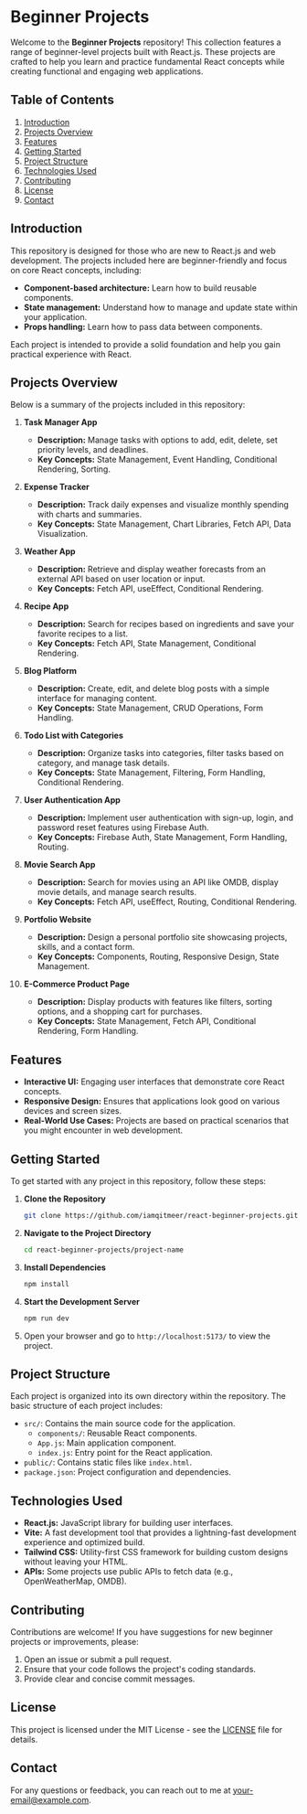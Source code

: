 # Beginner Projects

Welcome to the **Beginner Projects** repository! This collection features a range of beginner-level projects built with React.js. These projects are crafted to help you learn and practice fundamental React concepts while creating functional and engaging web applications.

## Table of Contents

1. [Introduction](#introduction)
2. [Projects Overview](#projects-overview)
3. [Features](#features)
4. [Getting Started](#getting-started)
5. [Project Structure](#project-structure)
6. [Technologies Used](#technologies-used)
7. [Contributing](#contributing)
8. [License](#license)
9. [Contact](#contact)

## Introduction

This repository is designed for those who are new to React.js and web development. The projects included here are beginner-friendly and focus on core React concepts, including:

- **Component-based architecture:** Learn how to build reusable components.
- **State management:** Understand how to manage and update state within your application.
- **Props handling:** Learn how to pass data between components.

Each project is intended to provide a solid foundation and help you gain practical experience with React.

## Projects Overview

Below is a summary of the projects included in this repository:

1. **Task Manager App**  
   - **Description:** Manage tasks with options to add, edit, delete, set priority levels, and deadlines.  
   - **Key Concepts:** State Management, Event Handling, Conditional Rendering, Sorting.

2. **Expense Tracker**  
   - **Description:** Track daily expenses and visualize monthly spending with charts and summaries.  
   - **Key Concepts:** State Management, Chart Libraries, Fetch API, Data Visualization.

3. **Weather App**  
   - **Description:** Retrieve and display weather forecasts from an external API based on user location or input.  
   - **Key Concepts:** Fetch API, useEffect, Conditional Rendering.

4. **Recipe App**  
   - **Description:** Search for recipes based on ingredients and save your favorite recipes to a list.  
   - **Key Concepts:** Fetch API, State Management, Conditional Rendering.

5. **Blog Platform**  
   - **Description:** Create, edit, and delete blog posts with a simple interface for managing content.  
   - **Key Concepts:** State Management, CRUD Operations, Form Handling.

6. **Todo List with Categories**  
   - **Description:** Organize tasks into categories, filter tasks based on category, and manage task details.  
   - **Key Concepts:** State Management, Filtering, Form Handling, Conditional Rendering.

7. **User Authentication App**  
   - **Description:** Implement user authentication with sign-up, login, and password reset features using Firebase Auth.  
   - **Key Concepts:** Firebase Auth, State Management, Form Handling, Routing.

8. **Movie Search App**  
   - **Description:** Search for movies using an API like OMDB, display movie details, and manage search results.  
   - **Key Concepts:** Fetch API, useEffect, Routing, Conditional Rendering.

9. **Portfolio Website**  
   - **Description:** Design a personal portfolio site showcasing projects, skills, and a contact form.  
   - **Key Concepts:** Components, Routing, Responsive Design, State Management.

10. **E-Commerce Product Page**  
    - **Description:** Display products with features like filters, sorting options, and a shopping cart for purchases.  
    - **Key Concepts:** State Management, Fetch API, Conditional Rendering, Form Handling.

## Features

- **Interactive UI:** Engaging user interfaces that demonstrate core React concepts.
- **Responsive Design:** Ensures that applications look good on various devices and screen sizes.
- **Real-World Use Cases:** Projects are based on practical scenarios that you might encounter in web development.

## Getting Started

To get started with any project in this repository, follow these steps:

1. **Clone the Repository**

   ```bash
   git clone https://github.com/iamqitmeer/react-beginner-projects.git
   ```

2. **Navigate to the Project Directory**

   ```bash
   cd react-beginner-projects/project-name
   ```

3. **Install Dependencies**

   ```bash
   npm install
   ```

4. **Start the Development Server**

   ```bash
   npm run dev
   ```

5. Open your browser and go to `http://localhost:5173/` to view the project.

## Project Structure

Each project is organized into its own directory within the repository. The basic structure of each project includes:

- `src/`: Contains the main source code for the application.
  - `components/`: Reusable React components.
  - `App.js`: Main application component.
  - `index.js`: Entry point for the React application.
- `public/`: Contains static files like `index.html`.
- `package.json`: Project configuration and dependencies.

## Technologies Used

- **React.js:** JavaScript library for building user interfaces.
- **Vite:** A fast development tool that provides a lightning-fast development experience and optimized build.
- **Tailwind CSS:** Utility-first CSS framework for building custom designs without leaving your HTML.
- **APIs:** Some projects use public APIs to fetch data (e.g., OpenWeatherMap, OMDB).

## Contributing

Contributions are welcome! If you have suggestions for new beginner projects or improvements, please:

1. Open an issue or submit a pull request.
2. Ensure that your code follows the project's coding standards.
3. Provide clear and concise commit messages.

## License

This project is licensed under the MIT License - see the [LICENSE](LICENSE) file for details.

## Contact

For any questions or feedback, you can reach out to me at [your-email@example.com](mailto:iamqitmeeer@gmail.com).
